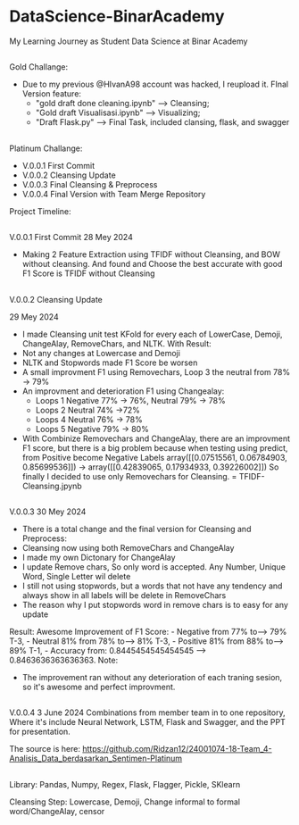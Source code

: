 # DataScience-BinarAcademy
 My Learning Journey as Student Data Science at Binar Academy
##
Gold Challange:
- Due to my previous @HIvanA98 account was hacked, I reupload it.
  FInal Version feature:
  - "gold draft done cleaning.ipynb" --> Cleansing; 
  - "Gold draft Visualisasi.ipynb" --> Visualizing; 
  - "Draft Flask.py" --> Final Task, included clansing, flask, and swagger
##
Platinum Challange:
- V.0.0.1 First Commit
- V.0.0.2 Cleansing Update
- V.0.0.3 Final Cleansing & Preprocess
- V.0.0.4 Final Version with Team Merge Repository

Project Timeline:
##

V.0.0.1 First Commit
28 Mey 2024
- Making 2 Feature Extraction using TFIDF without Cleansing, and BOW without cleansing. And found and Choose the best accurate with good F1 Score is TFIDF without Cleansing

##

V.0.0.2 Cleansing Update

29 Mey 2024
- I made Cleansing unit test KFold for every each of LowerCase, Demoji, ChangeAlay, RemoveChars, and NLTK. With Result:
 - Not any changes at Lowercase and Demoji
 - NLTK and Stopwords made F1 Score be worsen
 - A small improvment F1 using Removechars, Loop 3 the neutral from 78% -> 79%
 - An improvment and deterioration F1 using Changealay:
    - Loops 1 Negative 77% -> 76%, Neutral 79% -> 78%
    - Loops 2 Neutral 74% ->72%
    - Loops 4 Neutral 76% -> 78%
    - Loops 5 Negative 79% -> 80%
 - With Combinize Removechars and ChangeAlay, there are an improvment F1 score, but there is a big problem because when testing using predict, from Positive become Negative Labels 
array([[0.07515561, 0.06784903, 0.85699536]]) -> array([[0.42839065, 0.17934933, 0.39226002]])
    So finally I decided to use only Removechars for Cleansing. = TFIDF-Cleansing.jpynb
##

V.0.0.3
30 Mey 2024
- There is a total change and the final version for Cleansing and Preprocess:
 - Cleansing now using both RemoveChars and ChangeAlay
 - I made my own Dictonary for ChangeAlay
 - I update Remove chars, So only word is accepted. Any Number, Unique Word, Single Letter wil delete
 - I still not using stopwords, but a words that not have any tendency and always show in all labels will be delete in RemoveChars
 - The reason why I put stopwords word in remove chars is to easy for any update

Result: 
Awesome Improvement of F1 Score: 
    - Negative from 77% to--> 79% T-3, 
    - Neutral 81% from 78% to--> 81% T-3, 
    - Positive 81% from 88% to--> 89% T-1,
    - Accuracy from: 0.8445454545454545 --> 0.8463636363636363.
Note: 
 - The improvement ran without any deterioration of each traning sesion, so it's awesome and perfect improvment.
 ##

 V.0.0.4
 3 June 2024
Combinations from member team in to one repository,
Where it's include Neural Network, LSTM, Flask and Swagger, and the PPT for presentation.

The source is here: https://github.com/Ridzan12/24001074-18-Team_4-Analisis_Data_berdasarkan_Sentimen-Platinum

##
Library:
Pandas, Numpy, Regex, Flask, Flagger, Pickle, SKlearn

Cleansing Step:
Lowercase, Demoji, Change informal to formal word/ChangeAlay, censor
